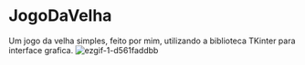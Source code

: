 # JogoDaVelha
Um jogo da velha simples, feito por mim, utilizando a biblioteca TKinter para interface grafica.
![ezgif-1-d561faddbb](https://user-images.githubusercontent.com/117784318/208736312-28009c7a-a3f1-4ade-9bc5-9aafde512cc7.gif)
